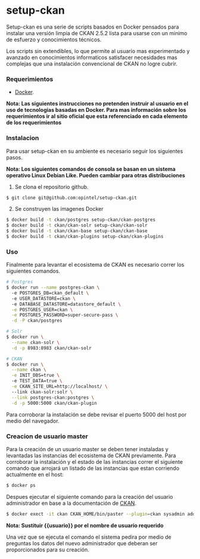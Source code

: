 # setup-ckan

Setup-ckan es una serie de scripts basados en Docker pensados para instalar una versión limpia de CKAN 2.5.2 lista para usarse con un minimo de esfuerzo y conocimientos técnicos. 

Los scripts sin extendibles, lo que permite al usuario mas experimentado y avanzado en conocimientos informaticos satisfacer necesidades mas complejas que una instalación convencional de CKAN no logre cubrir. 


### Requerimientos
  - [Docker](https://www.docker.com/).

**Nota: Las siguientes instrucciones no pretenden instruir al usuario en el uso de tecnologias basadas en Docker. Para mas información sobre los requerimientos ir al sitio oficial que esta referenciado en cada elemento de los requerimientos**

### Instalacion

Para usar setup-ckan en su ambiente es necesario seguir los siguientes pasos.

**Nota: Los siguientes comandos de consola se basan en un sistema operativo Linux Debian Like. Pueden cambiar para otras distribuciones**

1. Se clona el repositorio github.

```sh
$ git clone git@github.com:opintel/setup-ckan.git
```
2. Se construyen las imagenes Docker
```sh
$ docker build -t ckan/postgres setup-ckan/ckan-postgres
$ docker build -t ckan/ckan-solr setup-ckan/ckan-solr
$ docker build -t ckan/ckan-base setup-ckan/ckan-base
$ docker build -t ckan/ckan-plugins setup-ckan/ckan-plugins
```
### Uso
Finalmente para levantar el ecosistema de CKAN es necesario correr los siguientes comandos.

```sh
# Postgres
$ docker run --name postgres-ckan \         
  -e POSTGRES_DB=ckan_default \                               
  -e USER_DATASTORE=ckan \                                                                 
  -e DATABASE_DATASTORE=datastore_default \
  -e POSTGRES_USER=ckan \
  -e POSTGRES_PASSWORD=super-secure-pass \
  -d -P ckan/postgres

# Solr
$ docker run \
  --name ckan-solr \
  -d -p 8983:8983 ckan/ckan-solr

# CKAN
$ docker run \
  --name ckan \
  -e INIT_DBS=true \ 
  -e TEST_DATA=true \
  -e CKAN_SITE_URL=http://localhost/ \ 
  --link ckan-solr:solr \
  --link postgres-ckan:postgres \
  -d -p 5000:5000 ckan/ckan-plugin
```

Para corroborar la instalación se debe revisar el puerto 5000 del host por medio del navegador.

### Creacion de usuario master
Para la creación de un usuario master se deben tener instaladas y levantadas las instancias del ecosistema de CKAN previamente. Para corroborar la instalación y el estado de las instancias correr el siguiente comando que arrojará un listado de las instancias que estan corriendo actualmente en el host:
```sh
$ docker ps
```

Despues ejecutar el siguiente comando para la creación del usuario administrador en base a la documentación de [CKAN](http://docs.ckan.org/en/latest/sysadmin-guide.html#creating-a-sysadmin-account).
```sh
$ docker exect -it ckan CKAN_HOME/bin/paster --plugin=ckan sysadmin add {{usuario}} -c /project/development.ini
```
**Nota: Sustituir {{usuario}} por el nombre de usuario requerido**

Una vez que se ejecuta el comando el sistema pedira por medio de preguntas los datos del nuevo administrador que deberan ser proporcionados para su creación.